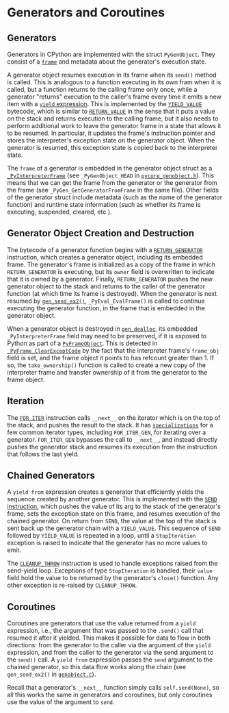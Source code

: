 
Generators and Coroutines
=========================

Generators
----------

Generators in CPython are implemented with the struct `PyGenObject`.
They consist of a [`frame`](frames.md) and metadata about the generator's
execution state.

A generator object resumes execution in its frame when its `send()`
method is called. This is analogous to a function executing in its own
fram when it is called, but a function returns to the calling frame only once,
while a generator "returns" execution to the caller's frame every time
it emits a new item with a
[`yield` expression](https://docs.python.org/dev/reference/expressions.html#yield-expressions).
This is implemented by the
[`YIELD_VALUE`](https://docs.python.org/dev/library/dis.html#opcode-YIELD_VALUE)
bytecode, which is similar to
[`RETURN_VALUE`](https://docs.python.org/dev/library/dis.html#opcode-RETURN_VALUE)
in the sense that it puts a value on the stack and returns execution to the
calling frame, but it also needs to perform additional work to leave the generator
frame in a state that allows it to be resumed.  In particular, it updates the frame's
instruction pointer and stores the interpreter's exception state on the generator
object. When the generator is resumed, this exception state is copied back to the
interpreter state.

The `frame` of a generator is embedded in the generator object struct as a
[`_PyInterpreterFrame`](frames.md) (see `_PyGenObject_HEAD` in
[`pycore_genobject.h`](../Include/internal/pycore_genobject.h)).
This means that we can get the frame from the generator or the generator
from the frame (see `_PyGen_GetGeneratorFromFrame` in the same file).
Other fields of the generator struct include metadata (such as the name of
the generator function) and runtime state information (such as whether its
frame is executing, suspended, cleared, etc.).

Generator Object Creation and Destruction
-----------------------------------------

The bytecode of a generator function begins with a
[`RETURN_GENERATOR`](https://docs.python.org/dev/library/dis.html#opcode-RETURN_GENERATOR)
instruction, which creates a generator object, including its embedded frame.
The generator's frame is initialized as a copy of the frame in which
`RETURN_GENERATOR` is executing, but its `owner` field is overwritten to indicate
that it is owned by a generator. Finally, `RETURN_GENERATOR` pushes the new generator
object to the stack and returns to the caller of the generator function (at
which time its frame is destroyed). When the generator is next resumed by
[`gen_send_ex2()`](../Objects/genobject.c), `_PyEval_EvalFrame()` is called
to continue executing the generator function, in the frame that is embedded in
the generator object.

When a generator object is destroyed in [`gen_dealloc`](../Objects/genobject.c),
its embedded `_PyInterpreterFrame` field may need to be preserved, if it is exposed
to Python as part of a [`PyFrameObject`](frames.md#frame-objects). This is detected
in [`_PyFrame_ClearExceptCode`](../Python/frame.c) by the fact that the interpreter
frame's `frame_obj` field is set, and the frame object it points to has refcount
greater than 1. If so, the `take_ownership()` function is called to create a new
copy of the interpreter frame and transfer ownership of it from the generator to
the frame object.

Iteration
---------

The [`FOR_ITER`](https://docs.python.org/dev/library/dis.html#opcode-FOR_ITER)
instruction calls `__next__` on the iterator which is on the top of the stack,
and pushes the result to the stack. It has [`specializations`](adaptive.md)
for a few common iterator types, including `FOR_ITER_GEN`, for iterating over
a generator. `FOR_ITER_GEN` bypasses the call to `__next__`, and instead
directly pushes the generator stack and resumes its execution from the
instruction that follows the last yield.

Chained Generators
------------------

A `yield from` expression creates a generator that efficiently yields the
sequence created by another generator. This is implemented with the
[`SEND` instruction](https://docs.python.org/dev/library/dis.html#opcode-SEND),
which pushes the value of its arg to the stack of the generator's frame, sets
the exception state on this frame, and resumes execution of the chained generator.
On return from `SEND`, the value at the top of the stack is sent back up
the generator chain with a `YIELD_VALUE`. This sequence of `SEND` followed by
`YIELD_VALUE` is repeated in a loop, until a `StopIteration` exception is
raised to indicate that the generator has no more values to emit.

The [`CLEANUP_THROW`](https://docs.python.org/dev/library/dis.html#opcode-CLEANUP_THROW)
instruction is used to handle exceptions raised from the send-yield loop.
Exceptions of type `StopIteration` is handled, their `value` field hold the
value to be returned by the generator's `close()` function. Any other
exception is re-raised by `CLEANUP_THROW`.

Coroutines
----------

Coroutines are generators that use the value returned from a `yield` expression,
i.e., the argument that was passed to the `.send()` call that resumed it after
it yielded. This makes it possible for data to flow in both directions: from
the generator to the caller via the argument of the `yield` expression, and
from the caller to the generator via the send argument to the `send()` call.
A `yield from` expression passes the `send` argument to the chained generator,
so this data flow works along the chain (see `gen_send_ex2()` in
[`genobject.c`](../Objects/genobject.c)).

Recall that a generator's `__next__` function simply calls `self.send(None)`,
so all this works the same in generators and coroutines, but only coroutines
use the value of the argument to `send`.
